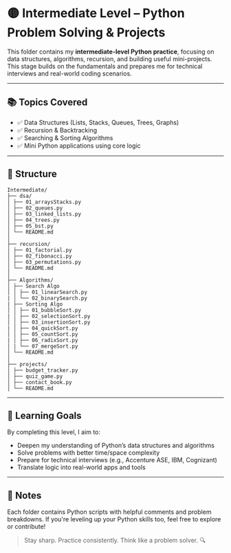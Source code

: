 # 🟡 Intermediate Level – Python Problem Solving & Projects

This folder contains my **intermediate-level Python practice**, focusing on data structures, algorithms, recursion, and building useful mini-projects. This stage builds on the fundamentals and prepares me for technical interviews and real-world coding scenarios.

---

## 📚 Topics Covered

- ✅ Data Structures (Lists, Stacks, Queues, Trees, Graphs)
- ✅ Recursion & Backtracking
- ✅ Searching & Sorting Algorithms
- ✅ Mini Python applications using core logic

---

## 📁 Structure

```
Intermediate/
├── dsa/
│ ├── 01_arraysStacks.py
│ ├── 02_queues.py
│ ├── 03_linked_lists.py
│ ├── 04_trees.py
│ ├── 05_bst.py
│ └── README.md
│
├── recursion/
│ ├── 01_factorial.py
│ ├── 02_fibonacci.py
│ ├── 03_permutations.py
│ └── README.md
│
├── Algorithms/
│ ├── Search Algo
│ │ ├── 01_linearSearch.py
| │ └── 02_binarySearch.py
| ├── Sorting Algo
│ │ ├── 01_bubbleSort.py
| │ ├── 02_selectionSort.py
│ │ ├── 03_insertionSort.py
| │ ├── 04_quickSort.py
│ │ ├── 05_countSort.py
| │ ├── 06_radixSort.py
│ | └── 07_mergeSort.py
│ └── README.md
│
├── projects/
│ ├── budget_tracker.py
│ ├── quiz_game.py
│ ├── contact_book.py
│ └── README.md
```


---

## 🎯 Learning Goals

By completing this level, I aim to:

- Deepen my understanding of Python’s data structures and algorithms
- Solve problems with better time/space complexity
- Prepare for technical interviews (e.g., Accenture ASE, IBM, Cognizant)
- Translate logic into real-world apps and tools

---

## 🧠 Notes

Each folder contains Python scripts with helpful comments and problem breakdowns. If you're leveling up your Python skills too, feel free to explore or contribute!

> Stay sharp. Practice consistently. Think like a problem solver. 🔍
